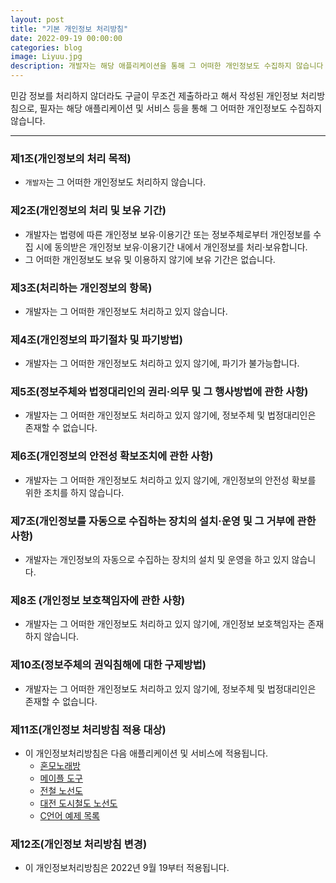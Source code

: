 ```yaml
---
layout: post
title: "기본 개인정보 처리방침"
date: 2022-09-19 00:00:00
categories: blog
image: Liyuu.jpg
description: 개발자는 해당 애플리케이션을 통해 그 어떠한 개인정보도 수집하지 않습니다
---
```


민감 정보를 처리하지 않더라도 구글이 무조건 제출하라고 해서 작성된 개인정보 처리방침으로, 필자는 해당 애플리케이션 및 서비스 등을 통해 그 어떠한 개인정보도 수집하지 않습니다.

***

### 제1조(개인정보의 처리 목적)
- `개발자`는 그 어떠한 개인정보도 처리하지 않습니다. 

### 제2조(개인정보의 처리 및 보유 기간)
- 개발자는 법령에 따른 개인정보 보유·이용기간 또는 정보주체로부터 개인정보를 수집 시에 동의받은 개인정보 보유·이용기간 내에서 개인정보를 처리·보유합니다.
- 그 어떠한 개인정보도 보유 및 이용하지 않기에 보유 기간은 없습니다.

### 제3조(처리하는 개인정보의 항목)
- 개발자는 그 어떠한 개인정보도 처리하고 있지 않습니다.

### 제4조(개인정보의 파기절차 및 파기방법)
- 개발자는 그 어떠한 개인정보도 처리하고 있지 않기에, 파기가 불가능합니다.

### 제5조(정보주체와 법정대리인의 권리·의무 및 그 행사방법에 관한 사항)
- 개발자는 그 어떠한 개인정보도 처리하고 있지 않기에, 정보주체 및 법정대리인은 존재할 수 없습니다.

### 제6조(개인정보의 안전성 확보조치에 관한 사항)
- 개발자는 그 어떠한 개인정보도 처리하고 있지 않기에, 개인정보의 안전성 확보를 위한 조치를 하지 않습니다.

### 제7조(개인정보를 자동으로 수집하는 장치의 설치·운영 및 그 거부에 관한 사항)
- 개발자는 개인정보의 자동으로 수집하는 장치의 설치 및 운영을 하고 있지 않습니다.

### 제8조 (개인정보 보호책임자에 관한 사항)
- 개발자는 그 어떠한 개인정보도 처리하고 있지 않기에, 개인정보 보호책임자는 존재하지 않습니다.

### 제10조(정보주체의 권익침해에 대한 구제방법)
- 개발자는 그 어떠한 개인정보도 처리하고 있지 않기에, 정보주체 및 법정대리인은 존재할 수 없습니다.

### 제11조(개인정보 처리방침 적용 대상)
- 이 개인정보처리방침은 다음 애플리케이션 및 서비스에 적용됩니다.
  - [혼모노래방](https://play.google.com/store/apps/details?id=com.darktornado.animesongnumber)
  - [메이플 도구](https://play.google.com/store/apps/details?id=com.darktornado.mapletools)
  - [전철 노선도](https://play.google.com/store/apps/details?id=com.darktornado.metromap)
  - [대전 도시철도 노선도](https://play.google.com/store/apps/details?id=com.darktornado.daejeonmetro)
  - [C언어 예제 목록](https://play.google.com/store/apps/details?id=com.darktornado.cexamples)

### 제12조(개인정보 처리방침 변경)
- 이 개인정보처리방침은 2022년 9월 19부터 적용됩니다.